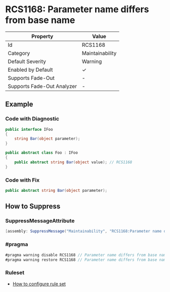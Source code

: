 # RCS1168: Parameter name differs from base name

| Property                    | Value           |
| --------------------------- | --------------- |
| Id                          | RCS1168         |
| Category                    | Maintainability |
| Default Severity            | Warning         |
| Enabled by Default          | &#x2713;        |
| Supports Fade\-Out          | \-              |
| Supports Fade\-Out Analyzer | \-              |

## Example

### Code with Diagnostic

```csharp
public interface IFoo
{
    string Bar(object parameter);
}

public abstract class Foo : IFoo
{
    public abstract string Bar(object value); // RCS1168
}
```

### Code with Fix

```csharp
public abstract string Bar(object parameter);
```

## How to Suppress

### SuppressMessageAttribute

```csharp
[assembly: SuppressMessage("Maintainability", "RCS1168:Parameter name differs from base name.", Justification = "<Pending>")]
```

### \#pragma

```csharp
#pragma warning disable RCS1168 // Parameter name differs from base name.
#pragma warning restore RCS1168 // Parameter name differs from base name.
```

### Ruleset

* [How to configure rule set](../HowToConfigureAnalyzers.md)
